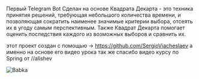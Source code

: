 Первый Telegram Bot 
Сделан на основе Квадрата Декарта - это техника принятия решений, требующая небольшого количества времени, и позволяющая сократить наименее значимые критерии выбора, отсеять их в угоду самым перспективным. Также Квадрат Декарта помогает оценить последствия каждого из возможных выборов и сравнить их.

этот проект создан с помощью -> https://github.com/SergioViacheslaev а именно на основе его видео урока
так же спасибо видео курсу по Spring от //alishev 

![Babka](https://user-images.githubusercontent.com/67800458/107153260-906fb300-697d-11eb-816c-411a63ce8a47.jpg)
